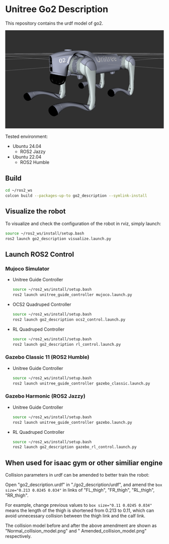 # Unitree Go2 Description

This repository contains the urdf model of go2.

![go2](../../../.images/go2.png)

Tested environment:

* Ubuntu 24.04
    * ROS2 Jazzy
* Ubuntu 22.04
    * ROS2 Humble

## Build

```bash
cd ~/ros2_ws
colcon build --packages-up-to go2_description --symlink-install
```

## Visualize the robot

To visualize and check the configuration of the robot in rviz, simply launch:

```bash
source ~/ros2_ws/install/setup.bash
ros2 launch go2_description visualize.launch.py
```

## Launch ROS2 Control

### Mujoco Simulator

* Unitree Guide Controller
  ```bash
  source ~/ros2_ws/install/setup.bash
  ros2 launch unitree_guide_controller mujoco.launch.py
  ```
* OCS2 Quadruped Controller
  ```bash
  source ~/ros2_ws/install/setup.bash
  ros2 launch go2_description ocs2_control.launch.py
  ```
* RL Quadruped Controller
  ```bash
  source ~/ros2_ws/install/setup.bash
  ros2 launch go2_description rl_control.launch.py
  ```

### Gazebo Classic 11 (ROS2 Humble)
* Unitree Guide Controller
  ```bash
  source ~/ros2_ws/install/setup.bash
  ros2 launch unitree_guide_controller gazebo_classic.launch.py
  ```

### Gazebo Harmonic (ROS2 Jazzy)

* Unitree Guide Controller
  ```bash
  source ~/ros2_ws/install/setup.bash
  ros2 launch unitree_guide_controller gazebo.launch.py
  ```
* RL Quadruped Controller
  ```bash
  source ~/ros2_ws/install/setup.bash
  ros2 launch go2_description gazebo_rl_control.launch.py
  ```

## When used for isaac gym or other similiar engine

Collision parameters in urdf can be amended to better train the robot:

Open "go2_description.urdf" in "./go2_description/urdf",
and amend the ` box size="0.213 0.0245 0.034" ` in links of "FL_thigh", "FR_thigh", "RL_thigh", "RR_thigh".

For example, change previous values to ` box size="0.11 0.0245 0.034" ` means the length of the thigh is shortened from
0.213 to 0.11, which can avoid unnecessary collision between the thigh link and the calf link.

The collision model before and after the above amendment are shown as "Normal_collision_model.png" and "
Amended_collision_model.png" respectively.


